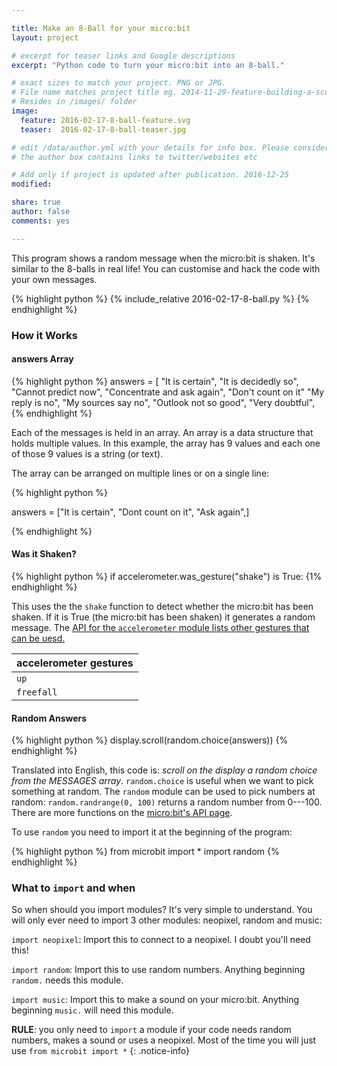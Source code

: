 ```yaml
---

title: Make an 8-Ball for your micro:bit
layout: project

# excerpt for teaser links and Google descriptions
excerpt: "Python code to turn your micro:bit into an 8-ball."

# exact sizes to match your project. PNG or JPG.
# File name matches project title eg. 2014-11-29-feature-building-a-score-counter.png
# Resides in /images/ folder
image:
  feature: 2016-02-17-8-ball-feature.svg
  teaser:  2016-02-17-8-ball-teaser.jpg

# edit /data/author.yml with your details for info box. Please consider attributing your contribution to inspire kids.
# the author box contains links to twitter/websites etc

# Add only if project is updated after publication. 2016-12-25
modified:

share: true
author: false
comments: yes

---
```



This program shows a random message when the micro:bit is shaken. It's similar to the 8-balls in real life! You can customise and hack the code with
your own messages.


{% highlight python %}
{% include_relative 2016-02-17-8-ball.py %}
{% endhighlight %}

###  How it Works

#### answers Array

{% highlight python %}
answers = [
    "It is certain",
    "It is decidedly so",
    "Cannot predict now",
    "Concentrate and ask again",
    "Don't count on it"
    "My reply is no",
    "My sources say no",
    "Outlook not so good",
    "Very doubtful",
{% endhighlight %}

Each of the messages is held in an array. An array is a data structure that holds multiple values. In this example, the array has 9 values and each one of those 9 values is a string (or text).

The array can be arranged on multiple lines or on a single line:

{% highlight python %}

answers = ["It is certain", "Dont count on it", "Ask again",]

{% endhighlight %}


#### Was it Shaken?

{% highlight python %}
if accelerometer.was_gesture("shake") is True:
{1% endhighlight %}

This uses the the `shake` function to detect whether the micro:bit has been shaken. If it is True (the micro:bit has been shaken) it generates a random message. The [API for the `accelerometer` module lists other gestures that can be uesd.](http://microbit-micropython.readthedocs.org/en/latest/accelerometer.html)

| accelerometer gestures								|
|------------------------------------------------------------|
| `up` | `down` | `left` | `right` | `face up` | `face down` |
| `freefall` | `3g` | `6g` | `8g` | `shake` |

#### Random Answers

{% highlight python %}
display.scroll(random.choice(answers))
{% endhighlight %}


Translated into English, this code is:  _scroll on the display a random choice from the MESSAGES array_. `random.choice` is useful when we want to pick something at random. The `random` module can be used to pick numbers at random: `random.randrange(0, 100)` returns a random number from 0---100. There are more functions on the [micro:bit's API page](http://microbit-micropython.readthedocs.org/en/latest/random.html).

To use `random` you need to import it at the beginning of the program:

{% highlight python %}
from microbit import *
import random
{% endhighlight %}


### What to `import` and when

So when should you import modules? It's very simple to understand. You will only ever need to import 3 other modules: neopixel, random and music:

`import neopixel`: Import this to connect to a neopixel. I doubt you'll need this!

`import random`: Import this to use random numbers. Anything beginning `random.` needs this module.

`import music`: Import this to  make a sound on your micro:bit. Anything beginning `music.` will need this module.

**RULE**: you only need to `import` a module if your code needs random numbers, makes a sound or uses a neopixel. Most of the time you will
just use `from microbit import *`
{: .notice-info}
